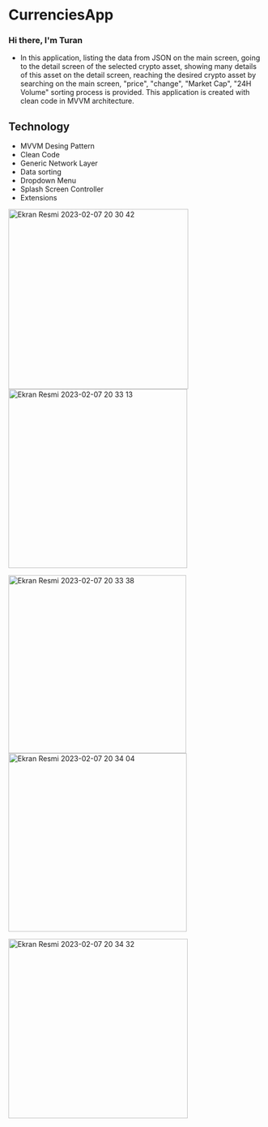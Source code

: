 # CurrenciesApp
### Hi there, I'm Turan 

- In this application, listing the data from JSON on the main screen, going to the detail screen of the selected crypto asset, showing many details of this asset on the detail screen, reaching the desired crypto asset by searching on the main screen, "price", "change", "Market Cap", "24H Volume" sorting process is provided. This application is created with clean code in MVVM architecture.

## Technology

-  MVVM Desing Pattern
-  Clean Code
-  Generic Network Layer
-  Data sorting
-  Dropdown Menu
-  Splash Screen Controller
-  Extensions





<img width="355" alt="Ekran Resmi 2023-02-07 20 30 42" src="https://user-images.githubusercontent.com/98350672/217366176-75022eef-00de-467c-8e4f-96f2d442aebd.png"> <img width="353" alt="Ekran Resmi 2023-02-07 20 33 13" src="https://user-images.githubusercontent.com/98350672/217366226-72373113-9a9b-448b-906d-abd3f960c3b2.png">

<img width="351" alt="Ekran Resmi 2023-02-07 20 33 38" src="https://user-images.githubusercontent.com/98350672/217366300-399346cd-3255-47d3-95a2-1458b8178f0a.png"> <img width="352" alt="Ekran Resmi 2023-02-07 20 34 04" src="https://user-images.githubusercontent.com/98350672/217366328-96b2762d-7ef7-47de-912c-dc14aeecf238.png">

<img width="354" alt="Ekran Resmi 2023-02-07 20 34 32" src="https://user-images.githubusercontent.com/98350672/217366363-c48b6953-41a1-42cd-be14-2d399087b205.png">
